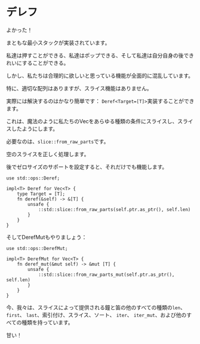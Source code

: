 # <!--Deref--> デレフ

<!--Alright!-->
よかった！
<!--We've got a decent minimal stack implemented.-->
まともな最小スタックが実装されています。
<!--We can push, we can pop, and we can clean up after ourselves.-->
私達は押すことができる、私達はポップできる、そして私達は自分自身の後できれいにすることができる。
<!--However there's a whole mess of functionality we'd reasonably want.-->
しかし、私たちは合理的に欲しいと思っている機能が全面的に混乱しています。
<!--In particular, we have a proper array, but none of the slice functionality.-->
特に、適切な配列はありますが、スライス機能はありません。
<!--That's actually pretty easy to solve: we can implement `Deref<Target=[T]>`.-->
実際には解決するのはかなり簡単です： `Deref<Target=[T]>`実装することができます。
<!--This will magically make our Vec coerce to, and behave like, a slice in all sorts of conditions.-->
これは、魔法のように私たちのVecをあらゆる種類の条件にスライスし、スライスしたようにします。

<!--All we need is `slice::from_raw_parts`.-->
必要なのは、`slice::from_raw_parts`です。
<!--It will correctly handle empty slices for us.-->
空のスライスを正しく処理します。
<!--Later once we set up zero-sized type support it will also Just Work for those too.-->
後でゼロサイズのサポートを設定すると、それだけでも機能します。

```rust,ignore
use std::ops::Deref;

impl<T> Deref for Vec<T> {
    type Target = [T];
    fn deref(&self) -> &[T] {
        unsafe {
            ::std::slice::from_raw_parts(self.ptr.as_ptr(), self.len)
        }
    }
}
```

<!--And let's do DerefMut too:-->
そしてDerefMutもやりましょう：

```rust,ignore
use std::ops::DerefMut;

impl<T> DerefMut for Vec<T> {
    fn deref_mut(&mut self) -> &mut [T] {
        unsafe {
            ::std::slice::from_raw_parts_mut(self.ptr.as_ptr(), self.len)
        }
    }
}
```

<!--Now we have `len`, `first`, `last`, indexing, slicing, sorting, `iter`, `iter_mut`, and all other sorts of bells and whistles provided by slice.-->
今、我々は、スライスによって提供される鐘と笛の他のすべての種類の`len`、 `first`、 `last`、索引付け、スライス、ソート、 `iter`、 `iter_mut`、および他のすべての種類を持っています。
<!--Sweet!-->
甘い！

